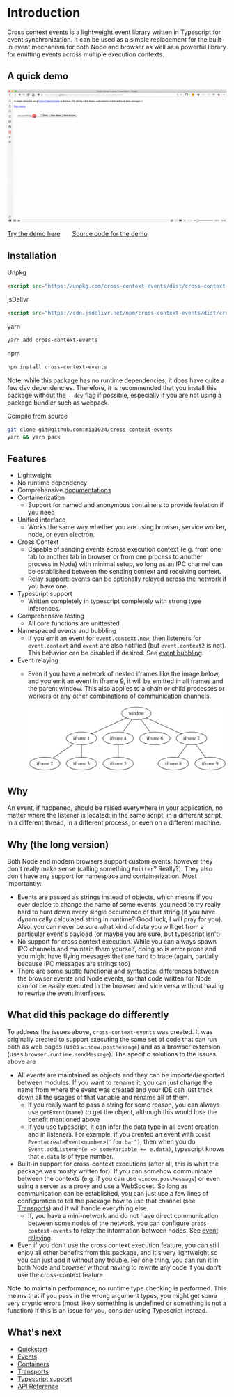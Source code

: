 # Introduction

Cross context events is a lightweight event library written in Typescript for
event synchronization. It can be used as a simple replacement for the built-in
event mechanism for both Node and browser as well as a powerful library for
emitting events across multiple execution contexts.

## A quick demo

![demo](https://github.com/mia1024/cross-context-events/raw/main/docs/demos/frames-and-windows/demo.gif)

[Try the demo here](https://mia1024.github.io/cross-context-events/demos/frames-and-windows/)
&nbsp;&nbsp;&nbsp;&nbsp;&nbsp;  [Source code for the demo](https://github.com/mia1024/cross-context-events/tree/main/docs/demos/frames-and-windows)

## Installation

Unpkg

```html
<script src="https://unpkg.com/cross-context-events/dist/cross-context-events.min.js"></script>
```

jsDelivr

```html
<script src="https://cdn.jsdelivr.net/npm/cross-context-events/dist/cross-context-events.min.js"></script>
```

yarn

```bash
yarn add cross-context-events
```

npm

```bash
npm install cross-context-events
```

Note: while this package has no runtime dependencies, it does have quite a few
dev dependencies. Therefore, it is recommended that you install this package
without the `--dev` flag if possible, especially if you are not using a package
bundler such as webpack.

Compile from source

```bash
git clone git@github.com:mia1024/cross-context-events
yarn && yarn pack
```

## Features

- Lightweight
- No runtime dependency
- Comprehensive [documentations](/)
- Containerization
    - Support for named and anonymous containers to provide isolation if you
      need
- Unified interface
    - Works the same way whether you are using browser, service worker, node, or
      even electron.
- Cross Context
    - Capable of sending events across execution context (e.g. from one tab to
      another tab in browser or from one process to another process in Node)
      with minimal setup, so long as an IPC channel can be established between
      the sending context and receiving context.
    - Relay support: events can be optionally relayed across the network if you
      have one.
- Typescript support
    - Written completely in typescript completely with strong type inferences.
- Comprehensive testing
    - All core functions are unittested
- Namespaced events and bubbling
    - If you emit an event for `event.context.new`, then listeners for
      `event.context` and `event` are also notified (but `event.context2` is
      not). This behavior can be disabled if desired.
      See [event bubbling](events?id=event-bubbling).
- Event relaying
    - Even if you have a network of nested iframes like the image below, and you
      emit an event in iframe 9, it will be emitted in all frames and the parent
      window. This also applies to a chain or child processes or workers or any
      other combinations of communication channels.
      
      ![](imgs/frametree.svg)

## Why

An event, if happened, should be raised everywhere in your application, no
matter where the listener is located: in the same script, in a different script,
in a different thread, in a different process, or even on a different machine.

## Why (the long version)

Both Node and modern browsers support custom events, however they don't really
make sense (calling something `Emitter`? Really?). They also don't have any
support for namespace and containerization. Most importantly:

- Events are passed as strings instead of objects, which means if you ever
  decide to change the name of some events, you need to try really hard to hunt
  down every single occurrence of that string (if you have dynamically
  calculated string in runtime? Good luck, I will pray for you). Also, you can
  never be sure what kind of data you will get from a particular event's
  payload (or maybe you are sure, but typescript isn't).
- No support for cross context execution. While you can always spawn IPC
  channels and maintain them yourself, doing so is error prone and you might
  have flying messages that are hard to trace (again, partially because IPC
  messages are strings too)
- There are some subtle functional and syntactical differences between the
  browser events and Node events, so that code written for Node cannot be easily
  executed in the browser and vice versa without having to rewrite the event
  interfaces.

## What did this package do differently

To address the issues above, `cross-context-events` was created. It was
originally created to support executing the same set of code that can run both
as web pages (uses `window.postMessage`) and as a browser extension (uses
`browser.runtime.sendMessage`). The specific solutions to the issues above are

- All events are maintained as objects and they can be imported/exported between
  modules. If you want to rename it, you can just change the name from where the
  event was created and your IDE can just track down all the usages of that
  variable and rename all of them.
    - If you really want to pass a string for some reason, you can always use
      `getEvent(name)` to get the object, although this would lose the benefit
      mentioned above
    - If you use typescript, it can infer the data type in all event creation
      and in listeners. For example, if you created an event with
      `const Event=createEvent<number>("foo.bar")`, then when you do
      `Event.addListener(e => someVariable += e.data)`, typescript knows that
      `e.data` is of type number.
- Built-in support for cross-context executions (after all, this is what the
  package was mostly written for). If you can somehow communicate between the
  contexts (e.g. if you can use `window.postMessage`) or even using a server as
  a proxy and use a WebSocket. So long as communication can be established, you
  can just use a few lines of configuration to tell the package how to use that
  channel (see [Transports](transports)) and it will handle everything else.
    - If, you have a mini-network and do not have direct communication between
      some nodes of the network, you can configure `cross-context-events` to
      relay the information between nodes.
      See [event relaying](transports?id=event-relaying).
- Even if you don't use the cross context execution feature, you can still enjoy
  all other benefits from this package, and it's very lightweight so you can
  just add it without any trouble. For one thing, you can run it in both Node
  and browser without having to rewrite any code if you don't use the
  cross-context feature.

Note: to maintain performance, no runtime type checking is performed. This means
that if you pass in the wrong argument types, you might get some very cryptic
errors (most likely something is undefined or something is not a function)
If this is an issue for you, consider using Typescript instead.

## What's next

- [Quickstart](quickstart)
- [Events](events.md)
- [Containers](containers)
- [Transports](transports)
- [Typescript support](typescript)
- [API Reference](api)
